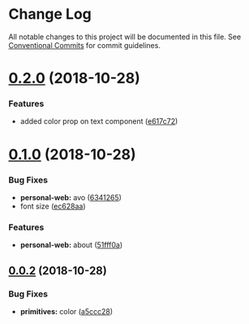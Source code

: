 # Change Log

All notable changes to this project will be documented in this file.
See [Conventional Commits](https://conventionalcommits.org) for commit guidelines.

<a name="0.2.0"></a>
# [0.2.0](https://github.com/christoferolaison/christoferolaison/compare/personal-web@0.1.0...personal-web@0.2.0) (2018-10-28)


### Features

* added color prop on text component ([e617c72](https://github.com/christoferolaison/christoferolaison/commit/e617c72))





<a name="0.1.0"></a>
# [0.1.0](https://github.com/christoferolaison/christoferolaison/compare/personal-web@0.0.2...personal-web@0.1.0) (2018-10-28)


### Bug Fixes

* **personal-web:** avo ([6341265](https://github.com/christoferolaison/christoferolaison/commit/6341265))
* font size ([ec628aa](https://github.com/christoferolaison/christoferolaison/commit/ec628aa))


### Features

* **personal-web:** about ([51fff0a](https://github.com/christoferolaison/christoferolaison/commit/51fff0a))





<a name="0.0.2"></a>
## [0.0.2](https://github.com/christoferolaison/christoferolaison/compare/personal-web@0.0.2-"next-71c921".0...personal-web@0.0.2) (2018-10-28)


### Bug Fixes

* **primitives:** color ([a5ccc28](https://github.com/christoferolaison/christoferolaison/commit/a5ccc28))
